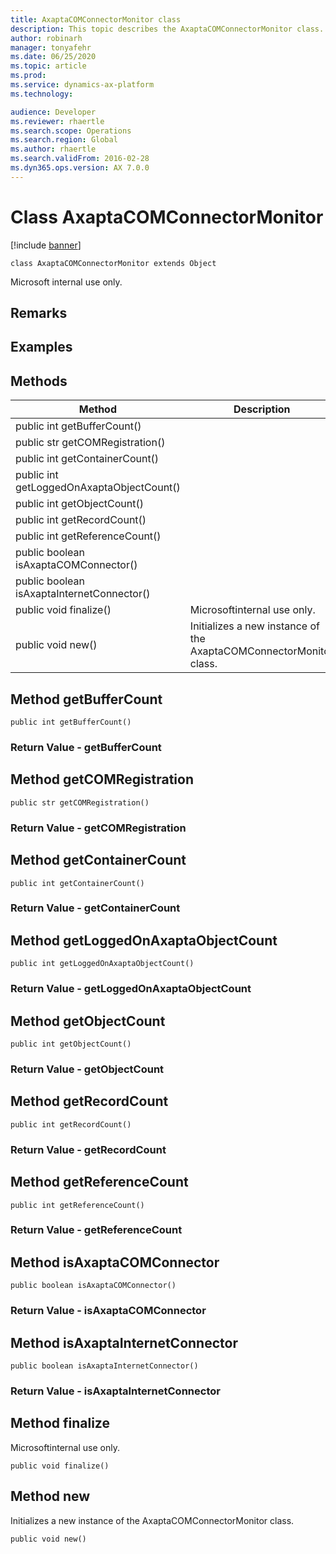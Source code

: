 ```yaml
---
title: AxaptaCOMConnectorMonitor class
description: This topic describes the AxaptaCOMConnectorMonitor class.
author: robinarh
manager: tonyafehr
ms.date: 06/25/2020
ms.topic: article
ms.prod: 
ms.service: dynamics-ax-platform
ms.technology: 

audience: Developer
ms.reviewer: rhaertle
ms.search.scope: Operations
ms.search.region: Global
ms.author: rhaertle
ms.search.validFrom: 2016-02-28
ms.dyn365.ops.version: AX 7.0.0
---
```


# Class AxaptaCOMConnectorMonitor

[!include [banner](../includes/banner.md)]

```xpp
class AxaptaCOMConnectorMonitor extends Object
```

Microsoft internal use only.

## Remarks

## Examples

## Methods

| Method                                     | Description                                                        |
|--------------------------------------------|--------------------------------------------------------------------|
| public int getBufferCount()                |                                                                    |
| public str getCOMRegistration()            |                                                                    |
| public int getContainerCount()             |                                                                    |
| public int getLoggedOnAxaptaObjectCount()  |                                                                    |
| public int getObjectCount()                |                                                                    |
| public int getRecordCount()                |                                                                    |
| public int getReferenceCount()             |                                                                    |
| public boolean isAxaptaCOMConnector()      |                                                                    |
| public boolean isAxaptaInternetConnector() |                                                                    |
| public void finalize()                     | Microsoftinternal use only.                                        |
| public void new()                          | Initializes a new instance of the AxaptaCOMConnectorMonitor class. |

## Method getBufferCount

```xpp
public int getBufferCount()
```

### Return Value - getBufferCount

## Method getCOMRegistration

```xpp
public str getCOMRegistration()
```

### Return Value - getCOMRegistration

## Method getContainerCount

```xpp
public int getContainerCount()
```

### Return Value - getContainerCount

## Method getLoggedOnAxaptaObjectCount

```xpp
public int getLoggedOnAxaptaObjectCount()
```

### Return Value - getLoggedOnAxaptaObjectCount

## Method getObjectCount

```xpp
public int getObjectCount()
```

### Return Value - getObjectCount

## Method getRecordCount

```xpp
public int getRecordCount()
```

### Return Value - getRecordCount

## Method getReferenceCount

```xpp
public int getReferenceCount()
```

### Return Value - getReferenceCount

## Method isAxaptaCOMConnector

```xpp
public boolean isAxaptaCOMConnector()
```

### Return Value - isAxaptaCOMConnector

## Method isAxaptaInternetConnector

```xpp
public boolean isAxaptaInternetConnector()
```

### Return Value - isAxaptaInternetConnector

## Method finalize

Microsoftinternal use only.

```xpp
public void finalize()
```

## Method new

Initializes a new instance of the AxaptaCOMConnectorMonitor class.

```xpp
public void new()
```


